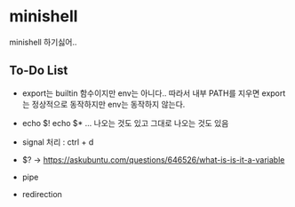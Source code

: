 # minishell
minishell 하기싫어..


## To-Do List
- export는 builtin 함수이지만 env는 아니다.. 따라서 내부 PATH를 지우면 export는 정상적으로 동작하지만 env는 동작하지 않는다.


- echo $!
  echo $* ... 나오는 것도 있고 그대로 나오는 것도 있음

- signal 처리 : ctrl + d

- $?
	-> https://askubuntu.com/questions/646526/what-is-is-it-a-variable

- pipe

- redirection